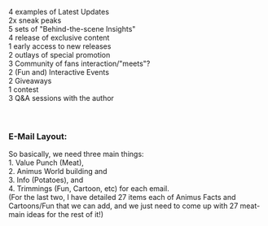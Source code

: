 4 examples of Latest Updates <br>
2x sneak peaks<br>
5 sets of "Behind-the-scene Insights"<br>
4 release of exclusive content<br>
1 early access to new releases<br>
2 outlays of special promotion<br>
3 Community of fans interaction/"meets"?<br>
2 (Fun and) Interactive Events<br>
2 Giveaways<br>
1 contest<br>
3 Q&A sessions with the author<br>
<br>
<br>
### E-Mail Layout: <br>
So basically, we need three main things: <br>
	1.  Value Punch (Meat), <br>
	2. Animus World building and <br>
	3. Info (Potatoes), and <br>
	4. Trimmings (Fun, Cartoon, etc) for each email. <br>
	(For the last two, I have detailed 27 items each of Animus Facts and <br>
	Cartoons/Fun that we can add, and we just need to come up with 27 meat-main ideas for the rest of it!)<br>



